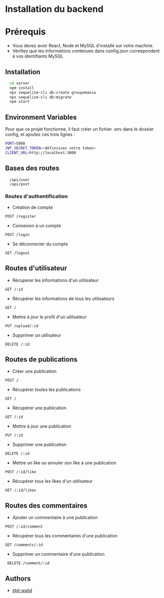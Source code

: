 # Installation du backend

# Prérequis

- Vous devez avoir React, Node et MySQL d'installé sur votre machine.
- Vérifiez que les informations contenues dans config.json correspondent à vos identifiants MySQL

## Installation

```bash
  cd server
  npm install
  npx sequelize-cli db:create groupomania
  npx sequelize-cli db:migrate
  npm start
```

## Environment Variables

Pour que ce projet fonctionne, il faut créer un fichier .env dans le dossier config, et ajoutez ces trois lignes :

```bash
PORT=5000
JWT_SECRET_TOKEN=<définissez votre token>
CLIENT_URL=http://localhost:3000
```

## Bases des routes

```http
  /api/user
  /api/post
```

### Routes d'authentification

- Création de compte

```http
POST /register
```

- Connexion à un compte

```http
POST /login
```

- Se déconnecter du compte

```http
GET /logout
```

## Routes d'utilisateur

- Récuperer les informations d'un utilisateur

```http
GET /:id
```

- Récupérer les informations de tous les utilisateurs

```http
GET /
```

- Mettre à jour le profil d'un utilisateur

```http
PUT /upload/:id
```

- Supprimer un utilisateur

```http
DELETE /:id
```

## Routes de publications

- Créer une publication

```http
POST /
```

- Récupérer toutes les publications

```http
GET /
```

- Récupérer une publication

```http
GET /:id
```

- Mettre à jour une publication

```http
PUT /:id
```

- Supprimer une publication

```http
DELETE /:id
```

- Mettre un like ou annuler son like à une publication

```http
POST /:id/like
```

- Récupérer tous les likes d'un utilisateur

```http
GET /:id/likes
```

## Routes des commentaires

- Ajouter un commentaire à une publication

```http
POST /:id/comment
```

- Récupérer tous les commentaires d'une publication

```http
GET /comments/:id
```

- Supprimer un commentaire d'une publication

```http
 DELETE /comment/:id
```

## Authors

- [@d-walid](https://www.github.com/d-walid)
